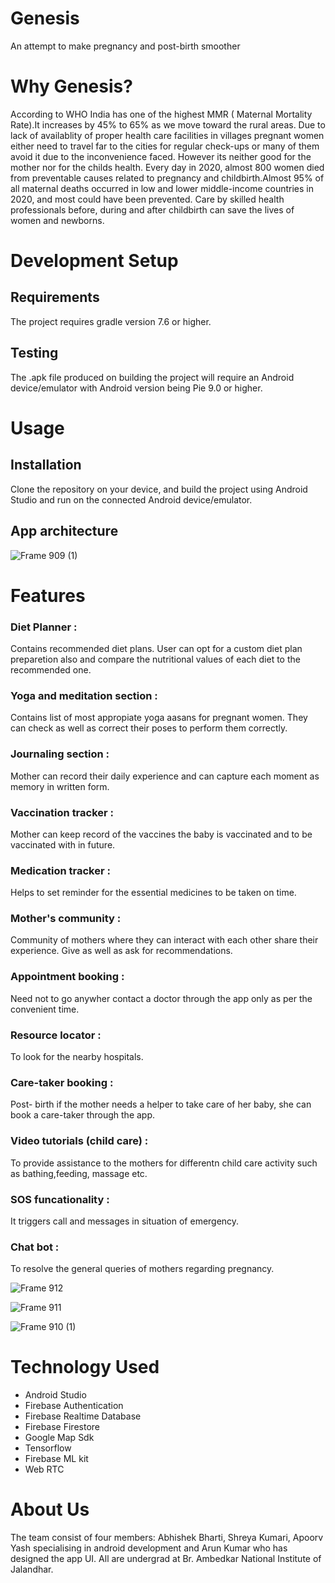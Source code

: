 
# Genesis
An attempt to make pregnancy and post-birth smoother



# Why Genesis?

According to WHO India has one of the highest MMR ( Maternal Mortality Rate).It increases by 45% to 65% as we move toward the rural areas. Due to lack of availablity of proper health care facilities in villages pregnant women either need to travel far to the cities for regular check-ups or many of them avoid it due to the inconvenience faced. However its neither good for the mother nor for the childs health. 
Every day in 2020, almost 800 women died from preventable causes related to pregnancy and childbirth.Almost 95% of all maternal deaths occurred in low and lower middle-income countries in 2020, and most could have been prevented. Care by skilled health professionals before, during and after childbirth can save the lives of women and newborns.

# Development Setup
## Requirements 
The project requires gradle version 7.6 or higher.

## Testing
The .apk file produced on building the project will require an Android device/emulator with Android version being Pie 9.0 or higher.

# Usage
## Installation
Clone the repository on your device, and build the project using Android Studio and run on the connected Android device/emulator.

## App architecture
![Frame 909 (1)](https://user-images.githubusercontent.com/92329310/230700292-9d859789-5d31-43b2-8dec-b30d2cb52773.png)





# Features 

 ### Diet Planner :
Contains recommended diet plans. User can opt for a custom diet plan preparetion also and compare the nutritional values of each diet to the recommended one.
 ### Yoga and meditation section :
 Contains list of most appropiate yoga aasans for pregnant women. They can check as well as correct their poses to perform them correctly.
 ### Journaling section :
 Mother can record their daily experience and can capture each moment as memory in written form.
 ### Vaccination tracker :
Mother can keep record of the vaccines the baby is vaccinated and to be vaccinated with in future.
 ### Medication tracker :
 Helps to set reminder for the essential medicines to be taken on time.

 ### Mother's community :
 Community of mothers where they can interact with each other share their experience. Give as well as ask for recommendations.

 ### Appointment booking :
 Need not to go anywher contact a doctor through the app only as per the convenient time.

 ### Resource locator : 
 To look for the nearby hospitals.

 ### Care-taker booking :
 Post- birth if the mother needs a helper to take care of her baby, she can book a care-taker through the app.

 ### Video tutorials (child care) :
 To provide assistance to the mothers for differentn child care activity such as bathing,feeding, massage etc.

 ### SOS funcationality :
 It triggers call and messages in situation of emergency.
 ### Chat bot :
 To resolve the general queries of mothers regarding pregnancy.

 
![Frame 912](https://user-images.githubusercontent.com/92329310/230700170-5230cf78-04fa-4788-bf1b-665ec74470e6.png)

![Frame 911](https://user-images.githubusercontent.com/92329310/230700181-9aed250f-01de-4f7d-8647-8288190e8ea8.png)

![Frame 910 (1)](https://user-images.githubusercontent.com/92329310/230700198-6802cb4c-6b4b-4025-a55f-59f33d3e1a42.png)



 # Technology Used

 * Android Studio
 * Firebase Authentication
 * Firebase Realtime Database
 * Firebase Firestore
 * Google Map Sdk
 * Tensorflow
 * Firebase ML kit
 * Web RTC 


 

 # About Us
 The team consist of four members: Abhishek Bharti, Shreya Kumari, Apoorv Yash specialising in android development and Arun Kumar who has designed the app UI. All are undergrad at Br. Ambedkar National Institute of Jalandhar.

 

